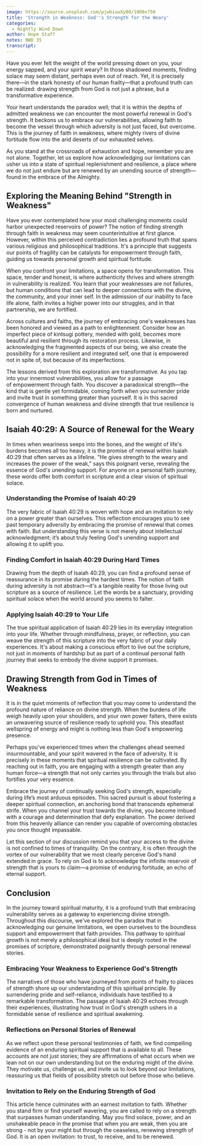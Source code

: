 ```yaml
---
image: https://source.unsplash.com/pjwbiuwXy00/1000x750
title: 'Strength in Weakness: God''s Strength for the Weary'
categories:
  - Nightly Wind Down
author: Hope Staff
notes: NWD 35
transcript:
---
```

Have you ever felt the weight of the world pressing down on you, your energy sapped, and your spirit weary? In those shadowed moments, finding solace may seem distant, perhaps even out of reach. Yet, it is precisely there—in the stark honesty of our human frailty—that a profound truth can be realized: drawing strength from God is not just a phrase, but a transformative experience.

Your heart understands the paradox well; that it is within the depths of admitted weakness we can encounter the most powerful renewal in God's strength. It beckons us to embrace our vulnerabilities, allowing faith to become the vessel through which adversity is not just faced, but overcome. This is the journey of faith in weakness, where mighty rivers of divine fortitude flow into the arid deserts of our exhausted selves.

As you stand at the crossroads of exhaustion and hope, remember you are not alone. Together, let us explore how acknowledging our limitations can usher us into a state of spiritual replenishment and resilience, a place where we do not just endure but are renewed by an unending source of strength—found in the embrace of the Almighty.

## Exploring the Meaning Behind "Strength in Weakness"

Have you ever contemplated how your most challenging moments could harbor unexpected reservoirs of power? The notion of&nbsp;finding strength through faith in weakness&nbsp;may seem counterintuitive at first glance. However, within this perceived contradiction lies a profound truth that spans various religious and philosophical traditions. It's a principle that suggests our points of fragility can be catalysts for&nbsp;empowerment through faith, guiding us towards personal growth and spiritual fortitude.

When you confront your limitations, a space opens for transformation. This space, tender and honest, is where authenticity thrives and where&nbsp;strength in vulnerability&nbsp;is realized. You learn that your weaknesses are not failures, but human conditions that can lead to deeper connections with the divine, the community, and your inner self. In the admission of our inability to face life alone, faith invites a higher power into our struggles, and in that partnership, we are fortified.

Across cultures and faiths, the journey of embracing one's weaknesses has been honored and viewed as a path to enlightenment. Consider how an imperfect piece of kintsugi pottery, mended with gold, becomes more beautiful and resilient through its restoration process. Likewise, in acknowledging the fragmented aspects of our being, we also create the possibility for a more resilient and integrated self, one that is empowered not in spite of, but because of its imperfections.

The lessons derived from this exploration are transformative. As you tap into your innermost vulnerabilities, you allow for a passage of&nbsp;empowerment through faith. You discover a paradoxical strength—the kind that is gentle yet formidable, coming forth when you surrender pride and invite trust in something greater than yourself. It is in this sacred convergence of human weakness and divine strength that true resilience is born and nurtured.

## Isaiah 40:29: A Source of Renewal for the Weary

In times when weariness seeps into the bones, and the weight of life's burdens becomes all too heavy, it is the promise of renewal within Isaiah 40:29 that often serves as a lifeline. "He gives strength to the weary and increases the power of the weak," says this poignant verse, revealing the essence of God's unending support. For anyone on a personal faith journey, these words offer both comfort in scripture and a clear vision of spiritual solace.

### Understanding the Promise of Isaiah 40:29

The very fabric of Isaiah 40:29 is woven with hope and an invitation to rely on a power greater than ourselves. This reflection encourages you to see past temporary adversity by embracing the promise of renewal that comes with faith. But understanding this verse is not merely about intellectual acknowledgment; it’s about truly feeling God's unending support and allowing it to uplift you.

### Finding Comfort in Isaiah 40:29 During Hard Times

Drawing from the depth of Isaiah 40:29, you can find a profound sense of reassurance in its promise during the hardest times. The notion of faith during adversity is not abstract—it's a tangible reality for those living out scripture as a source of resilience. Let the words be a sanctuary, providing spiritual solace when the world around you seems to falter.

### Applying Isaiah 40:29 to Your Life

The true spiritual application of Isaiah 40:29 lies in its everyday integration into your life. Whether through mindfulness, prayer, or reflection, you can weave the strength of this scripture into the very fabric of your daily experiences. It's about making a conscious effort to live out the scripture, not just in moments of hardship but as part of a continual personal faith journey that seeks to embody the divine support it promises.

## Drawing Strength from God in Times of Weakness

It is in the quiet moments of reflection that you may come to understand the profound nature of&nbsp;reliance on divine strength. When the burdens of life weigh heavily upon your shoulders, and your own power falters, there exists an unwavering source of resilience ready to uphold you. This steadfast wellspring of energy and might is nothing less than God's empowering presence.

Perhaps you've experienced times when the challenges ahead seemed insurmountable, and your spirit wavered in the face of adversity. It is precisely in these moments that spiritual resilience can be cultivated. By reaching out in faith, you are engaging with a strength greater than any human force—a strength that not only carries you through the trials but also fortifies your very essence.

Embrace the journey of continually seeking God's strength, especially during life’s most arduous episodes. This sacred pursuit is about fostering a deeper spiritual connection, an anchoring bond that transcends ephemeral strife. When you channel your trust towards the divine, you become imbued with a courage and determination that defy explanation. The power derived from this heavenly alliance can render you capable of overcoming obstacles you once thought impassable.

Let this section of our discussion remind you that your access to the divine is not confined to times of tranquility. On the contrary, it is often through the vortex of our vulnerability that we most clearly perceive God's hand extended in grace. To rely on God is to acknowledge the infinite reservoir of strength that is yours to claim—a promise of enduring fortitude, an echo of eternal support.

## Conclusion

In the journey toward spiritual maturity, it is a profound truth that embracing vulnerability serves as a gateway to experiencing divine strength. Throughout this discourse, we've explored the paradox that in acknowledging our genuine limitations, we open ourselves to the boundless support and empowerment that faith provides. This pathway to spiritual growth is not merely a philosophical ideal but is deeply rooted in the promises of scripture, demonstrated poignantly through personal renewal stories.

### Embracing Your Weakness to Experience God's Strength

The narratives of those who have journeyed from points of frailty to places of strength shore up our understanding of this spiritual principle. By surrendering pride and self-reliance, individuals have testified to a remarkable transformation. The passage of Isaiah 40:29 echoes through their experiences, illustrating how trust in God's strength ushers in a formidable sense of resilience and spiritual awakening.

### Reflections on Personal Stories of Renewal

As we reflect upon these personal testimonies of faith, we find compelling evidence of an enduring spiritual support that is available to all. These accounts are not just stories; they are affirmations of what occurs when we lean not on our own understanding but on the enduring might of the divine. They motivate us, challenge us, and invite us to look beyond our limitations, reassuring us that fields of possibility stretch out before those who believe.

### Invitation to Rely on the Enduring Strength of God

This article hence culminates with an earnest invitation to faith. Whether you stand firm or find yourself wavering, you are called to rely on a strength that surpasses human understanding. May you find solace, power, and an unshakeable peace in the promise that when you are weak, then you are strong - not by your might but through the ceaseless, renewing strength of God. It is an open invitation: to trust, to receive, and to be renewed.